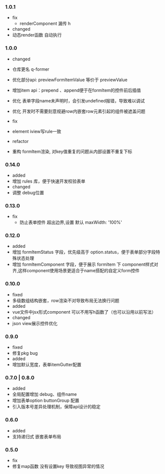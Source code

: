 ### 1.0.1
- fix
  - renderComponent 漏传 h
- changed
 - 动态render函数 自动执行

### 1.0.0
- changed
 - 仓库更名 q-former
 - 优化部分api: previewFormItemValue 等价于 previewValue
 - 增加item api：prepend 、append便于在formItem的控件前后插值
 - 优化 表单字段name未声明时，会引发undefined报错，导致难以调试
 - 优化 开发时不需要刻意规避row内嵌套row元素引起的组件被遮盖问题

- fix
 - element iview写rule一致

- refactor
 - 重构 formItem渲染, 对key值重复的问题从内部设置不重复下标

### 0.14.0
- added
 - 增加 rules 库，便于快速开发校验表单
- changed
 - 调整 debug位置

### 0.13.0
- fix
  - 防止表单控件 超出边界,设置 默认 maxWidth: '100%'

### 0.12.0
- added
 - 增加 formItemStatus 字段，优先级高于 option.status，便于表单部分字段特殊状态处理
 - 增加 formItemComponent 字段，便于展示 formItem 下 component样式对齐,这样component使用场景更适合于name搭配的自定义form控件

### 0.10.0
- fixed
 - 多级数组结构嵌套，row渲染不对导致布局无法换行问题
- added
 - vue文件中jsx形式component 可以不用写h函数了（也可以沿用以前写法）
- changed
 - json view展示控件优化

### 0.9.0
- fixed
 - 修复pkg bug
- added
 - 增加默认宽度，表单itemGutter配置

### 0.7.0 | 0.8.0
- added
 - 全局配置增加 debug、组件name
 - 增加表单option buttonGroup 配置
 - 引入版本号差异处理机制，保障api设计的稳定

### 0.6.0
- added
 - 支持递归式 嵌套表单布局

### 0.5.0
- fix
 - 修复map函数 没有设置key 导致视图异常的情况